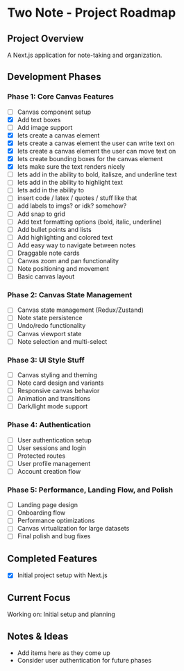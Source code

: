 # Two Note - Project Roadmap

## Project Overview

A Next.js application for note-taking and organization.

## Development Phases

### Phase 1: Core Canvas Features

- [ ] Canvas component setup
- [x] Add text boxes
- [ ] Add image support
- [x] lets create a canvas element
- [x] lets create a canvas element the user can write text on
- [x] lets create a canvas element the user can move text on
- [x] lets create bounding boxes for the canvas element
- [x] lets make sure the text renders nicely
- [ ] lets add in the ability to bold, italisze, and underline text
- [ ] lets add in the ability to highlight text
- [ ] lets add in the ability to
- [ ] insert code / latex / quotes / stuff like that
- [ ] add labels to imgs? or idk? somehow?
- [ ] Add snap to grid
- [ ] Add text formatting options (bold, italic, underline)
- [ ] Add bullet points and lists
- [ ] Add highlighting and colored text
- [ ] Add easy way to navigate between notes
- [ ] Draggable note cards
- [ ] Canvas zoom and pan functionality
- [ ] Note positioning and movement
- [ ] Basic canvas layout

### Phase 2: Canvas State Management

- [ ] Canvas state management (Redux/Zustand)
- [ ] Note state persistence
- [ ] Undo/redo functionality
- [ ] Canvas viewport state
- [ ] Note selection and multi-select

### Phase 3: UI Style Stuff

- [ ] Canvas styling and theming
- [ ] Note card design and variants
- [ ] Responsive canvas behavior
- [ ] Animation and transitions
- [ ] Dark/light mode support

### Phase 4: Authentication

- [ ] User authentication setup
- [ ] User sessions and login
- [ ] Protected routes
- [ ] User profile management
- [ ] Account creation flow

### Phase 5: Performance, Landing Flow, and Polish

- [ ] Landing page design
- [ ] Onboarding flow
- [ ] Performance optimizations
- [ ] Canvas virtualization for large datasets
- [ ] Final polish and bug fixes

## Completed Features

- [x] Initial project setup with Next.js

## Current Focus

Working on: Initial setup and planning

## Notes & Ideas

- Add items here as they come up
- Consider user authentication for future phases
